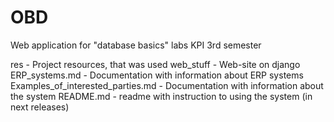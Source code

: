 # OBD
Web application for "database basics" labs KPI 3rd semester

res - Project resources, that was used
web_stuff - Web-site on django
ERP_systems.md - Documentation with information about ERP systems
Examples_of_interested_parties.md - Documentation with information about the system
README.md - readme with instruction to using the system (in next releases)
